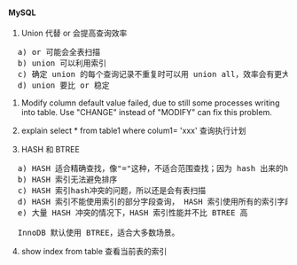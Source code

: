 #### MySQL
1. Union 代替 or 会提高查询效率
<pre>
  a) or 可能会全表扫描 
  b) union 可以利用索引
  c) 确定 union 的每个查询记录不重复时可以用 union all，效率会有更大提升
  d) union 要比 or 稳定
</pre>

1. Modify column default value failed, due to still some processes writing into table.
Use "CHANGE" instead of "MODIFY" can fix this problem.

2. explain select * from table1 where colum1= 'xxx' 查询执行计划

3. HASH 和 BTREE
<pre>
  a) HASH 适合精确查找，像"="这种，不适合范围查找；因为 hash 出来的hash码都是无序的。
  b) HASH 索引无法避免排序
  c) HASH 索引hash冲突的问题，所以还是会有表扫描
  d) HASH 索引不能使用索引的部分字段查询， HASH 索引使用所有的索引字段一起计算hash
  e) 大量 HASH 冲突的情况下，HASH 索引性能并不比 BTREE 高
  
  InnoDB 默认使用 BTREE，适合大多数场景。
</pre>

4. show index from table 查看当前表的索引
